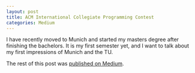 ```yaml
---
layout: post
title: ACM International Collegiate Programming Contest
categories: Medium
---
```


I have recently moved to Munich and started my masters degree after finishing the bachelors. It is my first semester yet, and I want to talk about my first impressions of Munich and the TU.

The rest of this post was [published on Medium](https://medium.com/@evinpinar/tu-münich-cs-master-impressions-a8333283c7ae).
